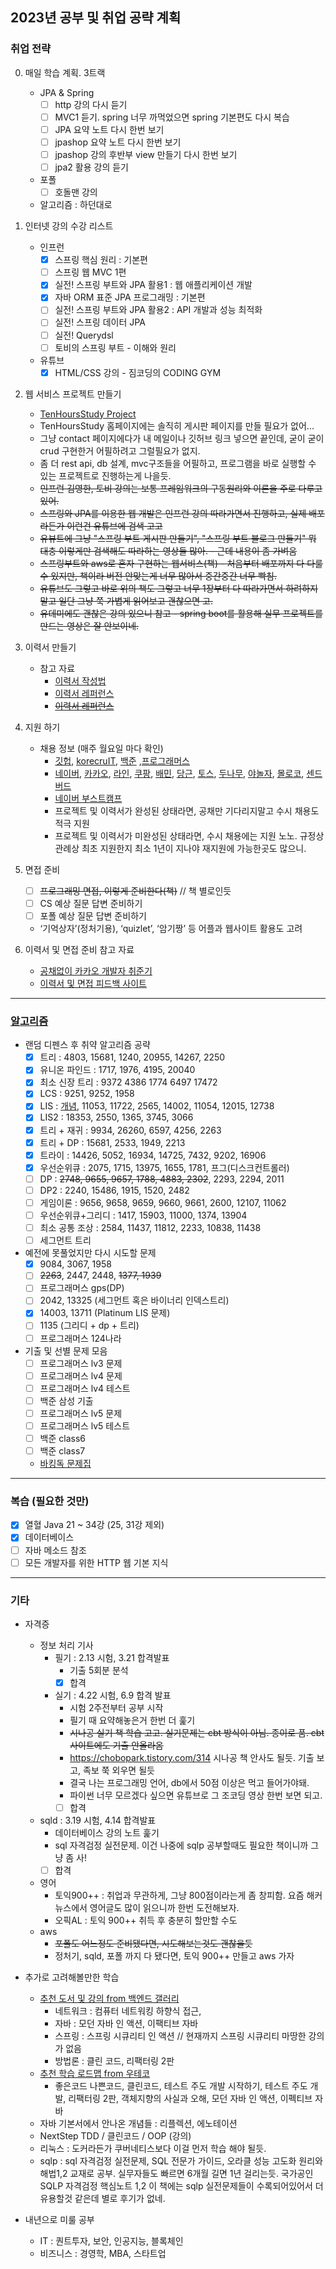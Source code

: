2023년 공부 및 취업 공략 계획
--------
### 취업 전략
0. 매일 학습 계획. 3트랙
	- JPA & Spring 
		- [ ] http 강의 다시 듣기
		- [ ] MVC1 듣기. spring 너무 까먹었으면 spring 기본편도 다시 복습
		- [ ] JPA 요약 노트 다시 한번 보기
		- [ ] jpashop 요약 노트 다시 한번 보기
		- [ ] jpashop 강의 후반부 view 만들기 다시 한번 보기
		- [ ] jpa2 활용 강의 듣기
	- 포폴
		- [ ] 호돌맨 강의
	- 알고리즘 : 하던대로

1. 인터넷 강의 수강 리스트
	- 인프런 
		- [x] 스프링 핵심 원리 : 기본편
		- [ ] 스프링 웹 MVC 1편
		- [x] 실전! 스프링 부트와 JPA 활용1 : 웹 애플리케이션 개발
		- [x] 자바 ORM 표준 JPA 프로그래밍 : 기본편
		- [ ] 실전! 스프링 부트와 JPA 활용2 : API 개발과 성능 최적화
		- [ ] 실전! 스프링 데이터 JPA
		- [ ] 실전! Querydsl
		- [ ] 토비의 스프링 부트 - 이해와 원리
	- 유튜브
		- [x] HTML/CSS 강의 - 짐코딩의 CODING GYM
	
2. 웹 서비스 프로젝트 만들기
	- [TenHoursStudy Project](https://github.com/Joshua-Shin/TenHoursStudy)
	- TenHoursStudy 홈페이지에는 솔직히 게시판 페이지를 만들 필요가 없어... 
	- 그냥 contact 페이지에다가 내 메일이나 깃허브 링크 넣으면 끝인데, 굳이 굳이 crud 구현한거 어필하려고 그럴필요가 없지.
	- 좀 더 rest api, db 설계, mvc구조들을 어필하고, 프로그램을 바로 실행할 수 있는 프로젝트로 진행하는게 나을듯.
	- ~~인프런 김영한, 토비 강의는 보통 프레임워크의 구동원리와 이론을 주로 다루고 있어.~~
	- ~~스프링와 JPA를 이용한 웹 개발은 인프런 강의 따라가면서 진행하고, 실제 배포라든가 이런건 유튜브에 검색 고고~~
	- ~~유뷰트에 그냥 "스프링 부트 게시판 만들기", "스프링 부트 블로그 만들기" 뭐 대충 이렇게만 검색해도 따라하는 영상들 많아. - 근데 내용이 좀 가벼움~~
	- ~~스프링부트와 aws로 혼자 구현하는 웹서비스(책) - 처음부터 배포까지 다 다룰 수 있지만, 책이라 버전 안맞는게 너무 많아서 중간중간 너무 빡침.~~
	- ~~유튜브도 그렇고 바로 위의 책도 그렇고 너무 1장부터 다 따라가면서 하려하지말고 일단 그냥 쭉 가볍게 읽어보고 괜찮으면 고.~~
	- ~~유데미에도 괜찮은 강의 있으니 참고 - spring boot를 활용해 실무 프로젝트를 만드는 영상은 잘 안보이네.~~

3. 이력서 만들기
	- 참고 자료
		- [이력서 작성법](https://wonny.space/writing/work/engineer-resume)
		- [이력서 레퍼런스](https://www.notion.so/wbluke/c47951185f404835a982ef97041e59fd)
		- ~~[이력서 레퍼런스](https://jyami.tistory.com/8)~~

4. 지원 하기
	- 채용 정보 (매주 월요일 마다 확인) 
		- [깃헙](https://github.com/jojoldu/junior-recruit-scheduler), [korecruIT](https://korecruit.kr/), [백준](https://www.acmicpc.net/) ,[프로그래머스](https://career.programmers.co.kr/job)
		- [네이버](https://recruit.navercorp.com/rcrt/list.do?srchClassCd=1000000), [카카오](https://careers.kakao.com/jobs), [라인](https://careers.linecorp.com/jobs?ca=Engineering&ci=Seoul,Bundang&co=East%20Asia), [쿠팡](https://www.coupang.jobs/kr/jobs/?department=Ecommerce+Engineering&department=Play+Engineering&department=Product+UX&department=Search+and+Discovery&department=Search+and+Discovery+Core+Infrastructure&department=Cloud+Platform&department=Corporate+IT&department=eCommerce+Product&department=FTS+(Fulfillment+and+Transportation+System)&department=Marketplace%2c+Catalog+%26+Pricing+Systems&department=Program+Management+Office&department=Customer+Experience+Product), [배민](https://career.woowahan.com/?jobCodes=&employmentTypeCodes=&serviceSectionCodes=&careerPeriod=&keyword=&category=jobGroupCodes%3ABA005001#recruit-list), [당근](https://team.daangn.com/jobs/engineering-server/#_filter), [토스](https://toss.im/career/jobs), [두나무](https://dunamu.com/careers/jobs?category=engineering), [야놀자](https://careers.yanolja.co/), [몰로코](https://www.moloco.com/open-positions), [센드버드](https://sendbird.com/careers)
		- [네이버 부스트캠프](https://boostcamp.connect.or.kr/program_wm.html)
		- 프로젝트 및 이력서가 완성된 상태라면, 공채만 기다리지말고 수시 채용도 적극 지원
		- 프로젝트 및 이력서가 미완성된 상태라면, 수시 채용에는 지원 노노. 규정상 관례상 최초 지원한지 최소 1년이 지나야 재지원에 가능한곳도 많으니.
 
5. 면접 준비
	- [ ] ~~프로그래밍 면접, 이렇게 준비한다(책)~~ // 책 별로인듯
	- [ ] CS 예상 질문 답변 준비하기
	- [ ] 포폴 예상 질문 답변 준비하기
	- ‘기억상자’(정처기용), ‘quizlet’, ‘암기짱’ 등 어플과 웹사이트 활용도 고려

6. 이력서 및 면접 준비 참고 자료
	- [공채없이 카카오 개발자 취준기](https://jyami.tistory.com/m/126)
	- [이력서 및 면접 피드백 사이트](https://intellipick.spartacodingclub.kr/applicant?utm_source=bjoon&utm_medium=display&utm_campaign=%EC%9D%B8%ED%85%94%EB%A6%AC%ED%94%BD&utm_content=b2c&utm_term=230118)

------
### [알고리즘](https://github.com/Joshua-Shin/Algorithm-BaekJoon)
- 랜덤 디펜스 후 취약 알고리즘 공략
	- [x] 트리 : 4803, 15681, 1240, 20955, 14267, 2250
	- [x] 유니온 파인드 : 1717, 1976, 4195, 20040
	- [x] 최소 신장 트리 : 9372 4386 1774 6497 17472
	- [x] LCS : 9251, 9252, 1958
	- [x] LIS : [개념](https://namu.wiki/w/%EC%B5%9C%EC%9E%A5%20%EC%A6%9D%EA%B0%80%20%EB%B6%80%EB%B6%84%20%EC%88%98%EC%97%B4), 11053, 11722, 2565, 14002, 11054, 12015, 12738
	- [x] LIS2 : 18353, 2550, 1365, 3745, 3066
	- [x] 트리 + 재귀 : 9934, 26260, 6597, 4256, 2263
	- [x] 트리 + DP : 15681, 2533, 1949, 2213
	- [x] 트라이 : 14426, 5052, 16934, 14725, 7432, 9202, 16906
	- [x] 우선순위큐 : 2075, 1715, 13975, 1655, 1781, 프그(디스크컨트롤러)
	- [ ] DP : ~~2748, 9655, 9657, 1788, 4883, 2302~~, 2293, 2294, 2011
	- [ ] DP2 : 2240, 15486, 1915, 1520, 2482
	- [ ] 게임이론 : 9656, 9658, 9659, 9660, 9661, 2600, 12107, 11062
	- [ ] 우선순위큐+그리디 : 1417, 15903, 11000, 1374, 13904
	- [ ] 최소 공통 조상 : 2584, 11437, 11812, 2233, 10838, 11438
	- [ ] 세그먼트 트리

- 예전에 못풀었지만 다시 시도할 문제
	- [x] 9084, 3067, 1958
	- [ ] ~~2263~~, 2447, 2448, ~~1377, 1939~~
	- [ ] 프로그래머스 gps(DP)
	- [ ] 2042, 13325 (세그먼트 혹은 바이너리 인덱스트리)
	- [x] 14003, 13711 (Platinum LIS 문제)
	- [ ] 1135 (그리디 + dp + 트리)
	- [ ] 프로그래머스 124나라

- 기출 및 선별 문제 모음
	- [ ] 프로그래머스 lv3 문제
	- [ ] 프로그래머스 lv4 문제
	- [ ] 프로그래머스 lv4 테스트
	- [ ] 백준 삼성 기출
	- [ ] 프로그래머스 lv5 문제
	- [ ] 프로그래머스 lv5 테스트
	- [ ] 백준 class6
	- [ ] 백준 class7
	- [바킹독 문제집](https://github.com/encrypted-def/basic-algo-lecture/blob/master/workbook.md)


------
### 복습 (필요한 것만)
- [x] 열혈 Java 21 ~ 34강 (25, 31강 제외)
- [x] 데이터베이스
- [ ] 자바 메소드 참조
- [ ] 모든 개발자를 위한 HTTP 웹 기본 지식

------
### 기타
- 자격증
	- 정보 처리 기사
		- 필기 : 2.13 시험, 3.21 합격발표
			- 기출 5회분 분석
			- [x] 합격
		- 실기 : 4.22 시험, 6.9 합격 발표
			- 시험 2주전부터 공부 시작
			- 필기 때 요약해놓은거 한번 더 훑기
			- ~~시나공 실기 책 학습 고고. 실기문제는 cbt 방식이 아님. 종이로 품. cbt사이트에도 기출 안올라옴~~
			- https://chobopark.tistory.com/314 시나공 책 안사도 될듯. 기출 보고, 족보 쭉 외우면 될듯
			- 결국 나는 프로그래밍 언어, db에서 50점 이상은 먹고 들어가야돼.
			- 파이썬 너무 모르겠다 싶으면 유튜브로 그 조코딩 영상 한번 보면 되고.
			- [ ] 합격
	- sqld : 3.19 시험, 4.14 합격발표
		- 데이터베이스 강의 노트 훑기
		- sql 자격검정 실전문제. 이건 나중에 sqlp 공부할때도 필요한 책이니까 그냥 좀 사!
		- [ ] 합격
	- 영어
		- 토익900++ : 취업과 무관하게, 그냥 800점이라는게 좀 창피함. 요즘 해커뉴스에서 영어글도 많이 읽으니까 한번 도전해보자.
		- 오픽AL : 토익 900++ 취득 후 충분히 할만할 수도
	- aws 
		- ~~포폴도 어느정도 준비됐다면, 시도해보는것도 괜찮을듯~~
		- 정처기, sqld, 포폴 까지 다 됐다면, 토익 900++ 만들고 aws 가자

- 추가로 고려해볼만한 학습
	- [추천 도서 및 강의 from 백엔드 갤러리](https://gall.dcinside.com/mgallery/board/view/?id=backend&no=113)
		- 네트워크 : 컴퓨터 네트워킹 하향식 접근, 
		- 자바 : 모던 자바 인 액션, 이팩티브 자바 
		- 스프링 : 스프링 시큐리티 인 액션 // 현재까지 스프링 시큐리티 마땅한 강의가 없음
		- 방법론 : 클린 코드, 리팩터링 2판
	- [추천 학습 로드맵 from 우테코](https://docs.google.com/document/d/1yVZ8ru645NxjVWAJOqbEC41_Tb1_clR3GyU0WH7Wh2g/edit)
		- 좋은코드 나쁜코드, 클린코드, 테스트 주도 개발 시작하기, 테스트 주도 개발, 리팩터링 2판, 객체지향의 사실과 오해, 모던 자바 인 액션, 이펙티브 자바
	- 자바 기본서에서 안나온 개념들 : 리플렉션, 에노테이션
	- NextStep TDD / 클린코드 / OOP (강의)
	- 리눅스 : 도커라든가 쿠버네티스보다 이걸 먼저 학습 해야 될듯.
	- sqlp : sql 자격검정 실전문제, SQL 전문가 가이드, 오라클 성능 고도화 원리와 해법1,2 교재로 공부. 실무자들도 빠르면 6개월 길면 1년 걸리는듯. 국가공인 SQLP 자격검정 핵심노트 1,2 이 책에는 sqlp 실전문제들이 수록되어있어서 더 유용할것 같은데 별로 후기가 없네.
- 내년으로 미룰 공부
	- IT : 퀀트투자, 보안, 인공지능, 블록체인
	- 비즈니스 : 경영학, MBA, 스타트업
	
